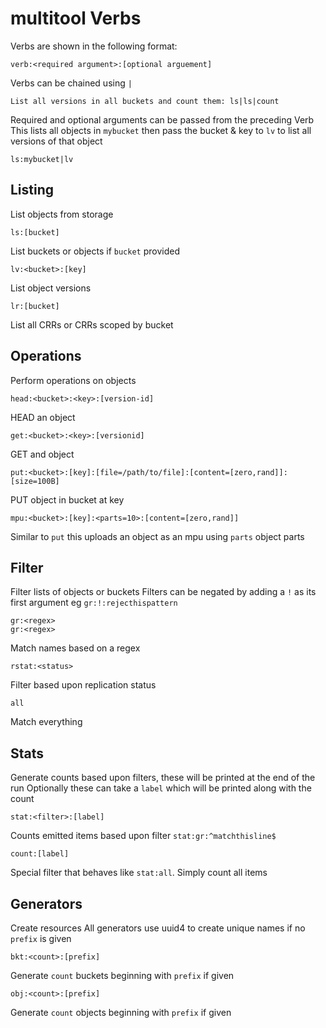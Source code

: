 # multitool Verbs
Verbs are shown in the following format:
```
verb:<required argument>:[optional arguement]
```
Verbs  can be chained using `|`
```
List all versions in all buckets and count them: ls|ls|count
```
Required and optional arguments can be passed from the preceding Verb
This lists all objects in `mybucket` then pass the bucket & key to `lv` to list all versions of that object
```
ls:mybucket|lv
```

## Listing
List objects from storage
```
ls:[bucket]
```
List buckets or objects if `bucket` provided

```
lv:<bucket>:[key]
```
List object versions

```
lr:[bucket]
```
List all CRRs or CRRs scoped by bucket

## Operations
Perform operations on objects
```
head:<bucket>:<key>:[version-id]
```
HEAD an object

```
get:<bucket>:<key>:[versionid]
```
GET and object

```
put:<bucket>:[key]:[file=/path/to/file]:[content=[zero,rand]]:[size=100B]
```
PUT object in bucket at key

```
mpu:<bucket>:[key]:<parts=10>:[content=[zero,rand]]
```
Similar to `put` this uploads an object as an mpu using `parts` object parts

## Filter
Filter lists of objects or buckets
Filters can be negated by adding a `!`  as its first argument
eg `gr:!:rejecthispattern`
```
gr:<regex>
gr:<regex>
```
Match names based on a regex

```
rstat:<status>
```
Filter based upon replication status

```
all
```
Match everything

## Stats
Generate counts based upon filters, these will be printed at the end of the run
Optionally these can take a `label` which will be printed along with the count
```
stat:<filter>:[label]
```
Counts emitted items based upon filter
`stat:gr:^matchthisline$`

```
count:[label]
```
Special filter that behaves like `stat:all`. Simply count all items

## Generators
Create resources
All generators use uuid4 to create unique names if no `prefix` is given
```
bkt:<count>:[prefix]
```
Generate `count` buckets beginning with `prefix` if given

```
obj:<count>:[prefix]
```
Generate `count` objects beginning with `prefix` if given
